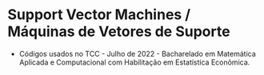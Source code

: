 # Support Vector Machines / Máquinas de Vetores de Suporte

- Códigos usados no TCC - Julho de 2022 - Bacharelado em Matemática Aplicada e Computacional com Habilitação em Estatística Econômica.

